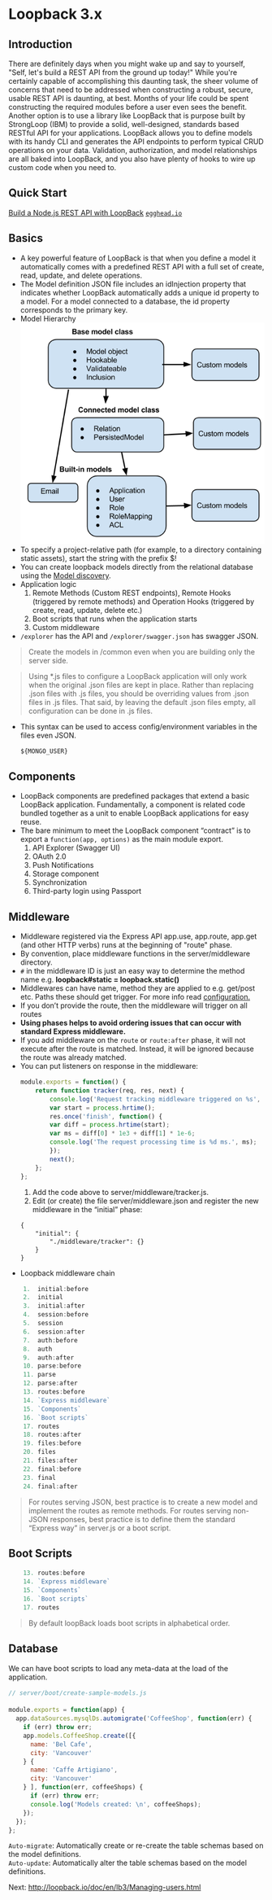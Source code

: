 # Loopback 3.x

## Introduction

There are definitely days when you might wake up and say to yourself, "Self, let's build a REST API from the ground up today!"
While you're certainly capable of accomplishing this daunting task, the sheer volume of concerns that need to be addressed when constructing a robust, secure, usable REST API is daunting, at best. Months of your life could be spent constructing the required modules before a user even sees the benefit.
Another option is to use a library like LoopBack that is purpose built by StrongLoop (IBM) to provide a solid, well-designed, standards based RESTful API for your applications.
LoopBack allows you to define models with its handy CLI and generates the API endpoints to perform typical CRUD operations on your data. Validation, authorization, and model relationships are all baked into LoopBack, and you also have plenty of hooks to wire up custom code when you need to.

## Quick Start

[Build a Node.js REST API with LoopBack](https://egghead.io/courses/build-a-node-js-rest-api-with-loopback) [`egghead.io`](egghead.io)

## Basics

*   A key powerful feature of LoopBack is that when you define a model it automatically comes with a predefined REST API with a full set of create, read, update, and delete operations.
*   The Model definition JSON file includes an idInjection property that indicates whether LoopBack automatically adds a unique id property to a model. For a model connected to a database, the id property corresponds to the primary key.
*   Model Hierarchy  
    ![alt text](images/model-hierarchy.png "Model <-- Connected Model <-- Built-in Model")
*   To specify a project-relative path (for example, to a directory containing static assets), start the string with the prefix $!
*   You can create loopback models directly from the relational database using the [Model discovery](http://loopback.io/doc/en/lb3/Discovering-models-from-relational-databases.html#additional-discovery-functions).
*   Application logic
    1.  Remote Methods (Custom REST endpoints), Remote Hooks (triggered by remote methods) and Operation Hooks (triggered by create, read, update, delete etc.)
    2.  Boot scripts that runs when the application starts
    3.  Custom middleware
*   `/explorer` has the API and `/explorer/swagger.json` has swagger JSON.

>   Create the models in /common even when you are building only the server side.

>   Using *.js files to configure a LoopBack application will only work when the original .json files are kept in place. Rather than replacing .json files with .js files, you should be overriding values from .json files in .js files. That said, by leaving the default .json files empty, all configuration can be done in .js files.

*   This syntax can be used to access config/environment variables in the files even JSON.
    ```
    ${MONGO_USER}
    ```

## Components

*   LoopBack components are predefined packages that extend a basic LoopBack application. Fundamentally, a component is related code bundled together as a unit to enable LoopBack applications for easy reuse. 
*   The bare minimum to meet the LoopBack component “contract” is to export a `function(app, options)` as the main module export.
    1.  API Explorer (Swagger UI)
    2.  OAuth 2.0
    3.  Push Notifications 
    4.  Storage component
    5.  Synchronization
    6.  Third-party login using Passport


## Middleware

*   Middleware registered via the Express API app.use, app.route, app.get (and other HTTP verbs) runs at the beginning of "route" phase.
*   By convention, place middleware functions in the server/middleware directory.
*   `#` in the middleware ID is just an easy way to determine the method name e.g. **loopback#static = loopback.static()**
*   Middlewares can have name, method they are applied to e.g. get/post etc. Paths these should get trigger. For more info read [configuration.](http://loopback.io/doc/en/lb3/Defining-middleware.html#middleware-configuration-properties "Middleware Configuration Properties")
*   If you don’t provide the route, then the middleware will trigger on all routes
*   **Using phases helps to avoid ordering issues that can occur with standard Express middleware.**
*   If you add middleware on the `route` or `route:after` phase, it will not execute after the route is matched. Instead, it will be ignored because the route was already matched.
*   You can put listeners on response in the middleware:
    ```javascript
    module.exports = function() {
        return function tracker(req, res, next) {
            console.log('Request tracking middleware triggered on %s', req.url);
            var start = process.hrtime();
            res.once('finish', function() {
            var diff = process.hrtime(start);
            var ms = diff[0] * 1e3 + diff[1] * 1e-6;
            console.log('The request processing time is %d ms.', ms);
            });
            next();
        };
    };
    ```
    1.  Add the code above to server/middleware/tracker.js.
    2.  Edit (or create) the file server/middleware.json and register the new middleware in the “initial” phase:
    ```
    {
        "initial": {
            "./middleware/tracker": {}
        }
    }
    ```
*   Loopback middleware chain
```javascript
    1.  initial:before
    2.  initial
    3.  initial:after
    4.  session:before
    5.  session
    6.  session:after
    7.  auth:before
    8.  auth
    9.  auth:after
    10. parse:before
    11. parse
    12. parse:after
    13. routes:before
    14. `Express middleware`
    15. `Components`
    16. `Boot scripts`
    17. routes
    18. routes:after
    19. files:before
    20. files
    21. files:after
    22. final:before
    23. final
    24. final:after
```
>   For routes serving JSON, best practice is to create a new model and implement the routes as remote methods. For routes serving non-JSON responses, best practice is to define them the standard “Express way” in server.js or a boot script.

## Boot Scripts

```javascript
    13. routes:before
    14. `Express middleware`
    15. `Components`
    16. `Boot scripts`
    17. routes
```
>   By default loopBack loads boot scripts in alphabetical order.

## Database

We can have boot scripts to load any meta-data at the load of the application.

```javascript
// server/boot/create-sample-models.js

module.exports = function(app) {
  app.dataSources.mysqlDs.automigrate('CoffeeShop', function(err) {
    if (err) throw err;
    app.models.CoffeeShop.create([{
      name: 'Bel Cafe',
      city: 'Vancouver'
    } {
      name: 'Caffe Artigiano',
      city: 'Vancouver'
    } ], function(err, coffeeShops) {
      if (err) throw err;
      console.log('Models created: \n', coffeeShops);
    });
  });
};
```

`Auto-migrate`: Automatically create or re-create the table schemas based on the model definitions.   
`Auto-update`: Automatically alter the table schemas based on the model definitions.

Next:
http://loopback.io/doc/en/lb3/Managing-users.html

